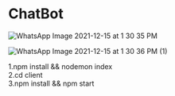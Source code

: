 # ChatBot
![WhatsApp Image 2021-12-15 at 1 30 35 PM](https://user-images.githubusercontent.com/66815801/148892594-40dfcf5e-c76f-4b5c-aa79-b9ad76182304.jpeg)

![WhatsApp Image 2021-12-15 at 1 30 36 PM (1)](https://user-images.githubusercontent.com/66815801/148892842-8717abfc-30d5-4659-9c37-e0144f9222e1.jpeg)

1.npm install && nodemon index <br>
2.cd client <br>
3.npm install && npm start <br>


